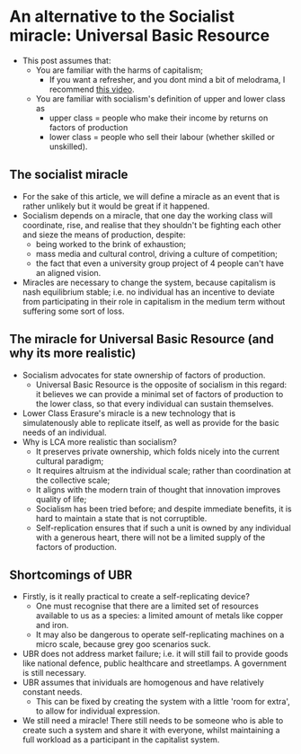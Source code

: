 # An alternative to the Socialist miracle: Universal Basic Resource
- This post assumes that:
    - You are familiar with the harms of capitalism;
        - If you want a refresher, and you dont mind a bit of melodrama, I recommend [this video](https://www.youtube.com/watch?v=vG37wwhbS88).
    - You are familiar with socialism's definition of upper and lower class as
        - upper class = people who make their income by returns on factors of production
        - lower class = people who sell their labour (whether skilled or unskilled).

## The socialist miracle
- For the sake of this article, we will define a miracle as an event that is rather unlikely but it would be great if it happened.
- Socialism depends on a miracle, that one day the working class will coordinate, rise, and realise that they shouldn't be fighting each other and sieze the means of production, despite:
    - being worked to the brink of exhaustion;
    - mass media and cultural control, driving a culture of competition;
    - the fact that even a university group project of 4 people can't have an aligned vision.
- Miracles are necessary to change the system, because capitalism is nash equilibrium stable; i.e. no individual has an incentive to deviate from participating in their role in capitalism in the medium term without suffering some sort of loss.

## The miracle for Universal Basic Resource (and why its more realistic)
- Socialism advocates for state ownership of factors of production.
    - Universal Basic Resource is the opposite of socialism in this regard: it believes we can provide a minimal set of factors of production to the lower class, so that every individual can sustain themselves.
- Lower Class Erasure's miracle is a new technology that is simulatenously able to replicate itself, as well as provide for the basic needs of an individual.
- Why is LCA more realistic than socialism?
    - It preserves private ownership, which folds nicely into the current cultural paradigm;
    - It requires altruism at the individual scale; rather than coordination at the collective scale;
    - It aligns with the modern train of thought that innovation improves quality of life;
    - Socialism has been tried before; and despite immediate benefits, it is hard to maintain a state that is not corruptible.
    - Self-replication ensures that if such a unit is owned by any individual with a generous heart, there will not be a limited supply of the factors of production.


## Shortcomings of UBR
- Firstly, is it really practical to create a self-replicating device?
    - One must recognise that there are a limited set of resources available to us as a species: a limited amount of metals like copper and iron.
    - It may also be dangerous to operate self-replicating machines on a micro scale, because grey goo scenarios suck.
- UBR does not address market failure; i.e. it will still fail to provide goods like national defence, public healthcare and streetlamps. A government is still necessary.
- UBR assumes that inividuals are homogenous and have relatively constant needs.
    - This can be fixed by creating the system with a little 'room for extra', to allow for individual expression.
- We still need a miracle! There still needs to be someone who is able to create such a system and share it with everyone, whilst maintaining a full workload as a participant in the capitalist system.